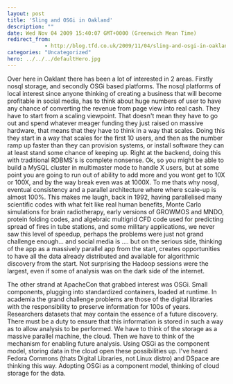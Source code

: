 ```yaml
---
layout: post
title: 'Sling and OSGi in Oakland'
description: ""
date: Wed Nov 04 2009 15:40:07 GMT+0000 (Greenwich Mean Time)
redirect_from: 
            - http://blog.tfd.co.uk/2009/11/04/sling-and-osgi-in-oakland/
categories: "Uncategorized"
hero: ../../../defaultHero.jpg
---
```

Over here in Oaklant there has been a lot of interested in 2 areas. Firstly nosql storage, and secondly OSGi based platforms. The nosql platforms of local interest since anyone thinking of creating a business that will become profitable in social media, has to think about huge numbers of user to have any chance of converting the revenue from page view into real cash. They have to start from a scaling viewpoint. That doesn't mean they have to go out and spend whatever meager funding they just raised on massive hardware, that means that they have to think in a way that scales. Doing this they start in a way that scales for the first 10 users, and then as the number ramp up faster than they can provision systems, or install software they can at least stand some chance of keeping up. Right at the backend, doing this with traditional RDBMS's is complete nonsense. Ok, so you might be able to build a MySQL cluster in multimaster mode to handle X users, but at some point you are going to run out of ability to add more and you wont get to 10X or 100X, and by the way break even was at 1000X. To me thats why nosql, eventual consistency and a parallel architecture where where scale-up is almost 100%. This makes me laugh, back in 1992, having parallelised many scientific codes with what felt like real human benefits, Monte Carlo simulations for brain radiotherapy, early versions of GROWMOS and MNDO, protein folding codes, and algebraic multigrid CFD code used for predicting spread of fires in tube stations, and some military applications, we never saw this level of speedup, perhaps the problems were just not grand challenge enough... and social media is .... but on the serious side, thinking of the app as a massively parallel app from the start, creates opportunities to have all the data already distributed and available for algorithmic discovery from the start. Not surprising the Hadoop sessions were the largest, even if some of analysis was on the dark side of the internet.

The other strand at ApacheCon that grabbed interest was OSGi. Small components, plugging into standardized containers, loaded at runtime. In academia the grand challenge problems are those of the digital libraries with the responsibility to preserve information for 100s of years. Researchers datasets that may contain the essence of a future discovery. There must be a duty to ensure that this information is stored in such a way as to allow analysis to be performed. We have to think of the storage as a massive parallel machine, the cloud. Then we have to think of the mechanism for enabling future analysis. Using OSGi as the component model, storing data in the cloud open these possibilities up. I've heard Fedora Commons (thats Digital Libraries, not Linux distro) and DSpace are thinking this way. Adopting OSGi as a component model, thinking of cloud storage for the data.
